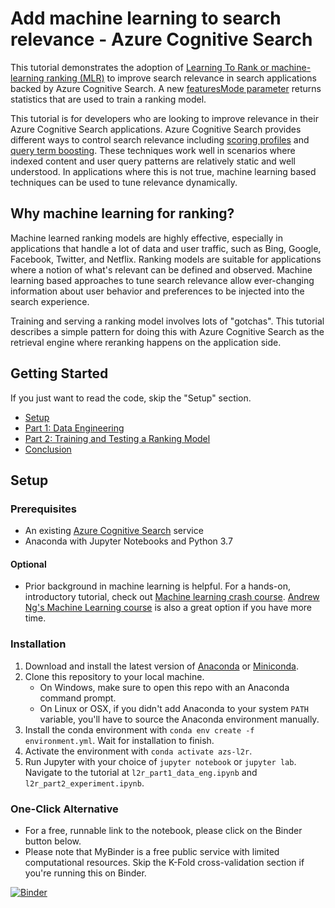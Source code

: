 # Add machine learning to search relevance - Azure Cognitive Search

This tutorial demonstrates the adoption of [Learning To Rank or machine-learning ranking (MLR)](https://en.wikipedia.org/wiki/Learning_to_rank) to improve search relevance in search applications backed by Azure Cognitive Search. A new [featuresMode parameter](https://docs.microsoft.com/rest/api/searchservice/2019-05-06-preview/search-documents#featuresmode) returns statistics that are used to train a ranking model.

This tutorial is for developers who are looking to improve relevance in their Azure Cognitive Search applications. Azure Cognitive Search provides different ways to control search relevance including [scoring profiles](https://docs.microsoft.com/azure/search/index-add-scoring-profiles) and [query term boosting](https://docs.microsoft.com/azure/search/search-query-lucene-examples#example-5-term-boosting). These techniques work well in scenarios where indexed content and user query patterns are relatively static and well understood. In applications where this is not true, machine learning based techniques can be used to tune relevance dynamically.

## Why machine learning for ranking?

Machine learned ranking models are highly effective, especially in applications that handle a lot of data and user traffic, such as Bing, Google, Facebook, Twitter, and Netflix. Ranking models are suitable for applications where a notion of what's relevant can be defined and observed. Machine learning based approaches to tune search relevance allow ever-changing information about user behavior and preferences to be injected into the search experience.

Training and serving a ranking model involves lots of "gotchas". This tutorial describes a simple pattern for doing this with Azure Cognitive Search as the retrieval engine where reranking happens on the application side.

## Getting Started

If you just want to read the code, skip the "Setup" section.
- [Setup](#setup)
- [Part 1: Data Engineering](l2r_part1_data_eng.ipynb)
- [Part 2: Training and Testing a Ranking Model](l2r_part2_experiment.ipynb)
- [Conclusion](conclusion.md)

## Setup

### Prerequisites
- An existing [Azure Cognitive Search](https://azure.microsoft.com/services/search/) service
- Anaconda with Jupyter Notebooks and Python 3.7

#### Optional
- Prior background in machine learning is helpful. For a hands-on, introductory tutorial, check out [Machine learning crash course](https://docs.microsoft.com/learn/paths/ml-crash-course/). [Andrew Ng's Machine Learning course](https://www.coursera.org/learn/machine-learning) is also a great option if you have more time.

### Installation

1. Download and install the latest version of [Anaconda](https://www.anaconda.com/distribution/#download-section) or [Miniconda](https://docs.conda.io/en/latest/miniconda.html).
2. Clone this repository to your local machine.
    - On Windows, make sure to open this repo with an Anaconda command prompt.
    - On Linux or OSX, if you didn't add Anaconda to your system `PATH` variable, you'll have to source the Anaconda environment manually.
3. Install the conda environment with `conda env create -f environment.yml`. Wait for installation to finish.
4. Activate the environment with `conda activate azs-l2r`.
5. Run Jupyter with your choice of `jupyter notebook` or `jupyter lab`. Navigate to the tutorial at `l2r_part1_data_eng.ipynb` and `l2r_part2_experiment.ipynb`.

### One-Click Alternative

- For a free, runnable link to the notebook, please click on the Binder button below.
- Please note that MyBinder is a free public service with limited computational resources. Skip the K-Fold cross-validation section if you're running this on Binder.

[![Binder](https://mybinder.org/badge_logo.svg)](https://aka.ms/AA877hx)
 
